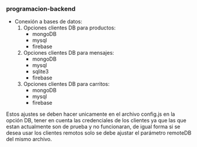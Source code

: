 ### programacion-backend

- Conexión a bases de datos:
	1. Opciones clientes DB para productos:
		- mongoDB
		- mysql
		- firebase
	1. Opciones clientes DB para mensajes:
		- mongoDB
		- mysql
		- sqlite3
		- firebase
	1. Opciones clientes DB para carritos:
		- mongoDB
		- mysql
		- firebase

Estos ajustes se deben hacer unicamente en el archivo config.js en la opción DB, tener en cuenta las credenciales de los clientes ya que las que estan actualmente son de prueba y no funcionaran, de igual forma si se desea usar los clientes remotos solo se debe ajustar el parámetro remoteDB del mismo archivo.
